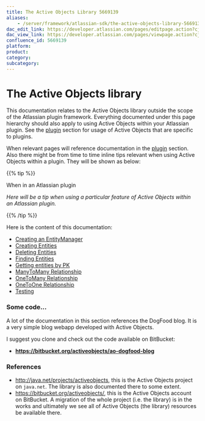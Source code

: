 ```yaml
---
title: The Active Objects Library 5669139
aliases:
    - /server/framework/atlassian-sdk/the-active-objects-library-5669139.html
dac_edit_link: https://developer.atlassian.com/pages/editpage.action?cjm=wozere&pageId=5669139
dac_view_link: https://developer.atlassian.com/pages/viewpage.action?cjm=wozere&pageId=5669139
confluence_id: 5669139
platform:
product:
category:
subcategory:
---
```

# The Active Objects library

This documentation relates to the Active Objects library outside the scope of the Atlassian plugin framework. Everything documented under this page hierarchy should also apply to using Active Objects within your Atlassian plugin. See the [plugin](https://developer.atlassian.com/display/AO/Configuring+the+Plugin) section for usage of Active Objects that are specific to plugins.

When relevant pages will reference documentation in the [plugin](https://developer.atlassian.com/display/AO/Configuring+the+Plugin) section. Also there might be from time to time inline tips relevant when using Active Objects within a plugin. They will be shown as below:

{{% tip %}}

When in an Atlassian plugin

*Here will be a tip when using a particular feature of Active Objects within an Atlassian plugin.*

{{% /tip %}}

Here is the content of this documentation:

-   [Creating an EntityManager](/server/framework/atlassian-sdk/creating-an-entitymanager-5669141.html)
-   [Creating Entities](/server/framework/atlassian-sdk/creating-entities-5669143.html)
-   [Deleting Entities](/server/framework/atlassian-sdk/deleting-entities-5669149.html)
-   [Finding Entities](/server/framework/atlassian-sdk/finding-entities-5669147.html)
-   [Getting entities by PK](/server/framework/atlassian-sdk/getting-entities-by-pk-5669145.html)
-   [ManyToMany Relationship](/server/framework/atlassian-sdk/manytomany-relationship-5669155.html)
-   [OneToMany Relationship](/server/framework/atlassian-sdk/onetomany-relationship-5669153.html)
-   [OneToOne Relationship](/server/framework/atlassian-sdk/onetoone-relationship-5669151.html)
-   [Testing](/server/framework/atlassian-sdk/testing-5669157.html)

### Some code…

A lot of the documentation in this section references the DogFood blog. It is a very simple blog webapp developed with Active Objects.

I suggest you clone and check out the code available on BitBucket:

-   **<a href="https://bitbucket.org/activeobjects/ao-dogfood-blog" class="uri external-link">https://bitbucket.org/activeobjects/ao-dogfood-blog</a>**

### References

-   <a href="http://java.net/projects/activeobjects" class="uri external-link">http://java.net/projects/activeobjects</a>, this is the Active Objects project on `java.net`. The library is also documented there to some extent.
-   <a href="https://bitbucket.org/activeobjects/" class="uri external-link">https://bitbucket.org/activeobjects/</a>, this is the Active Objects account on BitBucket. A migration of the whole project (i.e. the library) is in the works and ultimately we see all of Active Objects (the library) resources be available there.

























